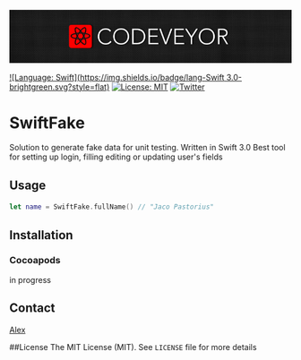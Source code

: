 [![](images/logo_codeveyor.jpg)](http://codeveyor.com)

[![Language: Swift](https://img.shields.io/badge/lang-Swift 3.0-brightgreen.svg?style=flat)](https://developer.apple.com/swift/)
[![License: MIT](https://img.shields.io/badge/license-MIT-blue.svg?style=flat)](https://github.com/alexth/SwiftFake/blob/master/README.md)
[![Twitter](https://img.shields.io/badge/twitter-@Codeveyor-blue.svg?style=flat)](https://twitter.com/Codeveyor)
# SwiftFake
Solution to generate fake data for unit testing. Written in Swift 3.0
Best tool for setting up login, filling editing or updating user's fields

## Usage
``` swift
let name = SwiftFake.fullName() // "Jaco Pastorius"
```



## Installation
### Cocoapods
in progress

## Contact

[Alex](https://github.com/alexth)

##License
The MIT License (MIT). See `LICENSE` file for more details